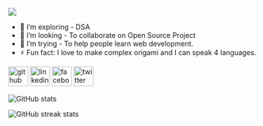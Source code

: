 ![](https://i.ibb.co/WpXbc5h/V4cyjw-MK4o46-Nhq-Lotbp-Uc5-BBp4xtb-VLL71-DBRGWs-SO-zjj7-RBEm-7c-pylc-Gs-Fs-BQ-w1200-h630-p.jpg)


- 🌱 I’m exploring - DSA 
- 👯 I’m looking -  To collaborate on Open Source Project 
- 🤔 I’m trying - To help people learn web development.
- ⚡ Fun fact: I love to make complex origami and I can speak 4 languages. 


[<img src='https://cdn.jsdelivr.net/npm/simple-icons@3.0.1/icons/github.svg' alt='github' height='40'>](https://github.com/KawsarRobin)  [<img src='https://cdn.jsdelivr.net/npm/simple-icons@3.0.1/icons/linkedin.svg' alt='linkedin' height='40'>](https://www.linkedin.com/in/kawsar-robin/)  [<img src='https://cdn.jsdelivr.net/npm/simple-icons@3.0.1/icons/facebook.svg' alt='facebook' height='40'>](https://www.facebook.com/KawsarRobinn)  [<img src='https://cdn.jsdelivr.net/npm/simple-icons@3.0.1/icons/twitter.svg' alt='twitter' height='40'>](https://twitter.com/Kawsar_Robinn)  

![GitHub stats](https://github-readme-stats.vercel.app/api?username=KawsarRobin&show_icons=true&count_private=true)  

![GitHub streak stats](https://github-readme-streak-stats.herokuapp.com/?user=KawsarRobin)  

